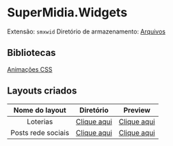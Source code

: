 # SuperMidia.Widgets

Extensão: `smxwid`
Diretório de armazenamento: [Arquivos](http://az01.simix.com.br:81/Arquivos/)

## Bibliotecas

[Animações CSS](_Libraries/ANIMATIONS.md)


## Layouts criados

| Nome do layout |       Diretório         |               Preview             |
|:--------------:|:-----------------------:|:---------------------------------:|
|Loterias        | [Clique aqui](Loteria) |[Clique aqui](Loteria/preview.png)|
|Posts rede sociais | [Clique aqui](Posts) |[Clique aqui](Posts/preview.png)|